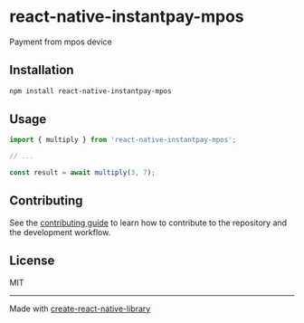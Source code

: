 # react-native-instantpay-mpos

Payment from mpos device

## Installation

```sh
npm install react-native-instantpay-mpos
```

## Usage

```js
import { multiply } from 'react-native-instantpay-mpos';

// ...

const result = await multiply(3, 7);
```

## Contributing

See the [contributing guide](CONTRIBUTING.md) to learn how to contribute to the repository and the development workflow.

## License

MIT

---

Made with [create-react-native-library](https://github.com/callstack/react-native-builder-bob)
